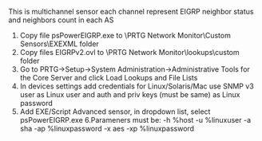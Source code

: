 This is multichannel sensor
each channel represent EIGRP neighbor status
and neighbors count in each AS

1. Copy file psPowerEIGRP.exe to \PRTG Network Monitor\Custom Sensors\EXEXML folder
2. Copy files EIGRPv2.ovl to \PRTG Network Monitor\lookups\custom folder
3. Go to PRTG->Setup->System Administration->Administrative Tools for the Core Server
 and click Load Lookups and File Lists
4. In devices settings add credentials for Linux/Solaris/Mac use SNMP v3 user as Linux user and auth and priv keys (must be same) as Linux password
5. Add EXE/Script Advanced sensor, in dropdown list, select psPowerEIGRP.exe
6.Parameners must be: -h %host -u %linuxuser -a sha -ap %linuxpassword -x aes -xp %linuxpassword
